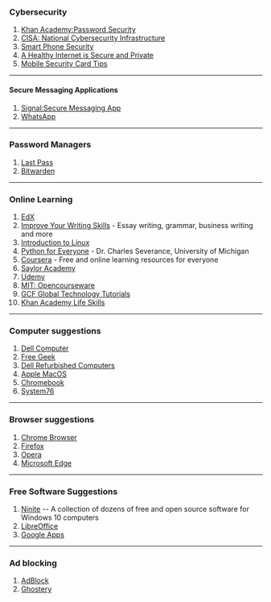 ### Cybersecurity
1. [Khan Academy:Password Security](https://youtu.be/xH4lBPFWkUQ)
2. [CISA: National Cybersecurity Infrastructure](https://www.cisa.gov/cybersecurity)
3. [Smart Phone Security](https://www.fcc.gov/smartphone-security)
4. [A Healthy Internet is Secure and Private](https://www.mozilla.org/en-US/internet-health/privacy-security/)
5. [Mobile Security Card Tips](https://www.cisa.gov/sites/default/files/publications/Mobile%20Security%20Tip%20Card_4.pdf)
---
#### Secure Messaging Applications
1. [Signal:Secure Messaging App](https://signal.org/)
2. [WhatsApp](https://www.whatsapp.com/?lang=en)
---
### Password Managers
1. [Last Pass](https://www.lastpass.com/)
2. [Bitwarden](https://bitwarden.com/)
---
### Online Learning
1. [EdX](https;//www.edx.org)
2. [Improve Your Writing Skills](https://www.edx.org/learn/writing) - Essay writing, grammar, business writing and more
3. [Introduction to Linux](https://www.edx.org/course/introduction-to-linux)
4. [Python for Everyone](https://www.py4e.com/lessons) - Dr. Charles Severance, University of Michigan
5. [Coursera](https://www.coursera.org) - Free and online learning resources for everyone
6. [Saylor Academy](https://www.saylor.org/)
7. [Udemy](https://udemy.com)
8. [MIT: Opencourseware](http://ocw.mit.edu/index.htm)
9. [GCF Global Technology Tutorials](https://edu.gcfglobal.org/en/subjects/tech/)
10. [Khan Academy Life Skills](https://www.khanacademy.org/college-careers-more)
---
### Computer suggestions
1. [Dell Computer](https://www.dell.com/learn/us/en/22/campaigns/outlet)
2. [Free Geek](https://www.ebay.com/str/freegeekbasicsstore)
3. [Dell Refurbished Computers](https://www.dellrefurbished.com/)
4. [Apple MacOS](https://www.apple.com/shop/refurbished/mac)
5. [Chromebook](https://www.google.com/chromebook/)
6. [System76](https://system76.com)
----
### Browser suggestions
1. [Chrome Browser](https://support.google.com/chrome/answer/95346?co=GENIE.Platform%3DDesktop&amp;hl=en)
2. [Firefox](https://www.mozilla.org/en-US/firefox/new/)
3. [Opera](https://www.opera.com/)
4. [Microsoft Edge](https://www.microsoft.com/en-us/edge)
---
### Free Software Suggestions

1. [Ninite](https://ninite.com) -- A collection of dozens of free and open source software for Windows 10 computers
2. [LibreOffice](https://www.libreoffice.org/) 
3. [Google Apps](https://workspace.google.com/)
----
### Ad blocking
1. [AdBlock](https://getadblock.com/)
2. [Ghostery](https://www.ghostery.com/)

